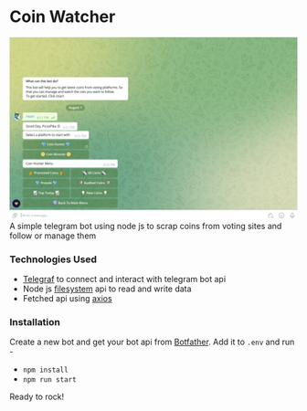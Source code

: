 # Coin Watcher
![preview](preview.png)
A simple telegram bot using node js to scrap coins from voting sites and follow or manage them

### Technologies Used
- [Telegraf](https://github.com/telegraf/telegraf) to connect and interact with telegram bot api
- Node js [filesystem](https://nodejs.org/api/fs.html) api to read and write data
- Fetched api using [axios](https://github.com/axios/axios)

### Installation
Create a new bot and get your bot api from [Botfather](https://telegram.me/BotFather). Add it to `.env` and run -
- `npm install`
- `npm run start`

Ready to rock!